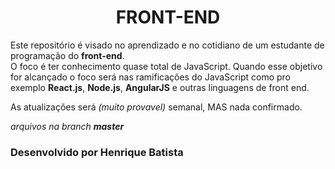 <h1 align="center"> FRONT-END </h1>
<p>
  Este repositório é visado no aprendizado e no cotidiano de um estudante de programação do <strong>front-end</strong>.<br> O foco é ter conhecimento quase total de JavaScript. Quando esse objetivo for alcançado o foco será nas ramificações do JavaScript como pro exemplo <b>React.js</b>, <b>Node.js</b>, <b>AngularJS</b> e outras linguagens de front end.
</p>
<p>
  As atualizações será <i>(muito provavel)</i> semanal, MAS nada confirmado.</p>
  <p><i>arquivos na branch <b>master</b></i></p>
<footer>
  <h3>Desenvolvido por Henrique Batista</h3>
</footer>
